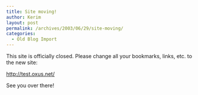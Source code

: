 ```yaml
---
title: Site moving!
author: Kerim
layout: post
permalink: /archives/2003/06/29/site-moving/
categories:
  - Old Blog Import
---
```

This site is officially closed. Please change all your bookmarks, links, etc. to the new site:

<a href="http://test.oxus.net/" onclick="_gaq.push(['_trackEvent', 'outbound-article', 'http://test.oxus.net/', 'http://test.oxus.net/']);" >http://test.oxus.net/</a>

See you over there!

